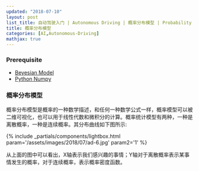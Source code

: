 ```yaml
---
updated: "2018-07-10"
layout: post
list_title: 自动驾驶入门 | Autonomous Driving | 概率分布模型 | Probability Distributions
title: 概率分布模型
categories: [AI,Autonomous-Driving]
mathjax: true
---
```


### Prerequisite

- [Beyesian Model](https://xta0.me/2018/07/06/Self-Driving-Car-Udacity-1.html) 
- [Python Numpy](https://xta0.me/2017/05/10/Data-Science-Tools.html)

### 概率分布模型

概率分布模型是概率的一种数学描述，和任何一种数学公式一样，概率模型可以被二维可视化，也可以用于线性代数和微积分的计算。概率统计模型有两种，一种是离散概率，一种是连续概率。其分布曲线如下图所示:

{% include _partials/components/lightbox.html param='/assets/images/2018/07/ad-6.jpg' param2='1' %}

从上面的图中可以看出，X轴表示我们感兴趣的事情；Y轴对于离散概率表示某事情发生的概率，对于连续概率，表示概率密度函数。